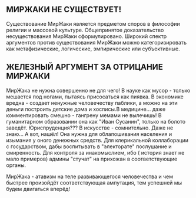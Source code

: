 ## МИРЖАКИ НЕ СУЩЕСТВУЕТ! 

Существование МирЖаки является предметом споров в философии религии и 
массовой культуре. Общепринятое доказательство несуществования МирЖаки сформулировано. 
Широкий спектр аргументов против существования МирЖаки можно категоризировать как метафизические, логические, 
эмпирические или субъективные. 

## ЖЕЛЕЗНЫЙ АРГУМЕНТ ЗА ОТРИЦАНИЕ МИРЖАКИ
МирЖака не нужна совершенно не для чего! В науке как мусор - только мешается под ногами, пытаясь присосаться как пиявка. 
В экономике вредна - создает ненужные человечеству паблики, а можно на эти деньги построить детские дома и хосписы.В медицине... даже комментировать смешно - гангрену мемами не вылечишь! 
В гуманитарном образовании она как "Иван Сусанин", только на болото заведёт. Юриспруденция??? В искусстве - сомнительно. Даже не знаю...
А вот, нашёл! Она нужна для облапошивания населения и изымания у оного денежных средств. Для клерикальной коллаборации с государством, дабы воспитывать в "электорате" послушание и смиренность. 
Для контроля за инакомыслием, ибо ( история знает не мало примеров) админы "стучат" на прихожан в соответствующие органы.

МирЖака - атавизм на теле развивающегося человечества и чем быстрее произойдёт соответствующая ампутация, тем успешней мы будем двигаться вперёд!
